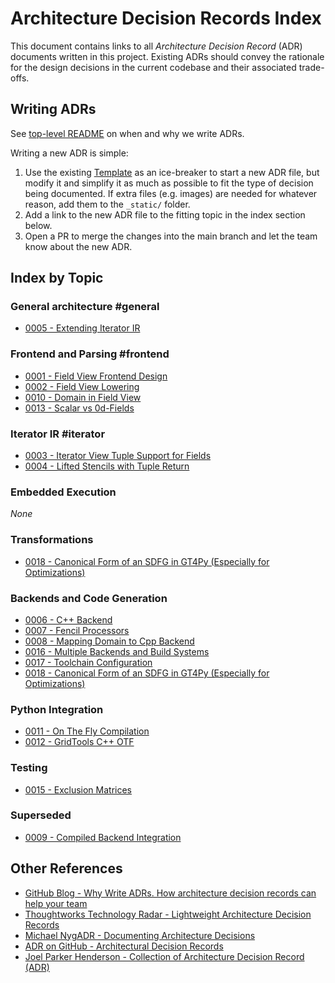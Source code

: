 # Architecture Decision Records Index

This document contains links to all _Architecture Decision Record_ (ADR) documents written in this project. Existing ADRs should convey the rationale for the design decisions in the current codebase and their associated trade-offs.

## Writing ADRs

See [top-level README](../README.md) on when and why we write ADRs.

Writing a new ADR is simple:

1. Use the existing [Template](Template.md) as an ice-breaker to start a new ADR file, but modify it and simplify it as much as possible to fit the type of decision being documented. If extra files (e.g. images) are needed for whatever reason, add them to the `_static/` folder.
2. Add a link to the new ADR file to the fitting topic in the index section below.
3. Open a PR to merge the changes into the main branch and let the team know about the new ADR.

## Index by Topic

### General architecture #general

- [0005 - Extending Iterator IR](0005-Extending_Iterator_IR.md)

### Frontend and Parsing #frontend

- [0001 - Field View Frontend Design](0001-Field_View_Frontend_Design.md)
- [0002 - Field View Lowering](0002-Field_View_Lowering.md)
- [0010 - Domain in Field View](0010-Domain_in_Field_View.md)
- [0013 - Scalar vs 0d-Fields](0013-Scalar_vs_0d_Fields.md)

### Iterator IR #iterator

- [0003 - Iterator View Tuple Support for Fields](0003-Iterator_View_Tuple_Support_for_Fields.md)
- [0004 - Lifted Stencils with Tuple Return](0004-Lifted_Stencils_with_Tuple_Return.md)

### Embedded Execution

_None_

### Transformations

- [0018 - Canonical Form of an SDFG in GT4Py (Especially for Optimizations)](0018-Canonical_SDFG_in_GT4Py_Transformations.md)

### Backends and Code Generation

- [0006 - C++ Backend](0006-Cpp-Backend.md)
- [0007 - Fencil Processors](0007-Fencil-Processors.md)
- [0008 - Mapping Domain to Cpp Backend](0008-Mapping_Domain_to_Cpp-Backend.md)
- [0016 - Multiple Backends and Build Systems](0016-Multiple-Backends-and-Build-Systems.md)
- [0017 - Toolchain Configuration](0017-Toolchain-Configuration.md)
- [0018 - Canonical Form of an SDFG in GT4Py (Especially for Optimizations)](0018-Canonical_SDFG_in_GT4Py_Transformations.md)

### Python Integration

- [0011 - On The Fly Compilation](0011-On_The_Fly_Compilation.md)
- [0012 - GridTools C++ OTF](0011-_GridTools_Cpp_OTF.md)

### Testing

- [0015 - Exclusion Matrices](0015-Test_Exclusion_Matrices.md)

### Superseded

- [0009 - Compiled Backend Integration](0009-Compiled-Backend-Integration.md)

## Other References

- [GitHub Blog - Why Write ADRs. How architecture decision records can help your team](https://github.blog/2020-08-13-why-write-adrs/)
- [Thoughtworks Technology Radar - Lightweight Architecture Decision Records](https://www.thoughtworks.com/radar/techniques/lightweight-architecture-decision-records)
- [Michael NygADR - Documenting Architecture Decisions](https://cognitect.com/blog/2011/11/15/documenting-architecture-decisions)
- [ADR on GitHub - Architectural Decision Records](https://adr.github.io/)
- [Joel Parker Henderson - Collection of Architecture Decision Record (ADR)](https://github.com/joelparkerhenderson/architecture-decision-record)
